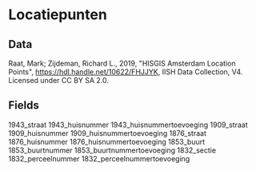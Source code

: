 # Locatiepunten

## Data

Raat, Mark; Zijdeman, Richard L., 2019, "HISGIS Amsterdam Location Points", https://hdl.handle.net/10622/FHJJYK, IISH Data Collection, V4. Licensed under CC BY SA 2.0. 

## Fields
1943_straat
1943_huisnummer
1943_huisnummertoevoeging
1909_straat
1909_huisnummer
1909_huisnummertoevoeging
1876_straat
1876_huisnummer
1876_huisnummertoevoeging
1853_buurt
1853_buurtnummer
1853_buurtnummertoevoeging
1832_sectie
1832_perceelnummer
1832_perceelnummertoevoeging

